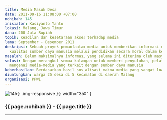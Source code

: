 ```yaml
---
title: Media Masuk Desa
date: 2011-09-16 11:08:00 +07:00
nohibah: 145
inisiator: Kasiyanto Yanto
lokasi: Malang, Jawa Timur
dana: 200 Juta Rupiah
topik: Keadilan dan kesetaraan akses terhadap media
lama: September - Desember 2011
deskripsi: Sebuah proyek pemanfaatan media untuk memberikan informasi dan meningkatkan
  kualitas sumber daya manusia melalui pendidikan secara moral dalam kesenjangan
masalah: Belum maksimalnya informasi yang selama ini diterima oleh masyarakat pedesaan
solusi: Dengan merangkul semua kalangan untuk memberi penyuluhan, pelatihan, dan memperagakan
  mengenai media-media yang terkait dengan sumber daya manusia
keberhasilan: Berdasarkan hasil sosialisasi makna media yang sangat luas artinya
diuntungkan: warga 25 desa di 5 kecamatan di daerah Malang
organisasi: PPWI
---
```


![145](/static/img/hibahcmb/145.png){: .img-responsive }{: width="350" }

### {{ page.nohibah }} - {{ page.title }}

---
